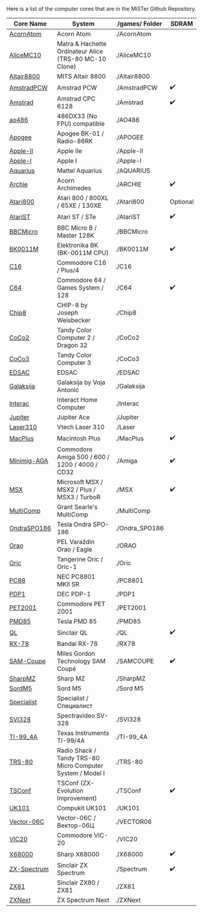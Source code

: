 Here is a list of the computer cores that are in the MiSTer Github Repository.

| Core Name                                                            | System                                                     | /games/ Folder  | SDRAM    |
| -------------------------------------------------------------------- | ---------------------------------------------------------- | --------------- | -------- |
| [AcornAtom](https://github.com/MiSTer-devel/AcornAtom_MiSTer)        | Acorn Atom                                                 | ./AcornAtom     |          |
| [AliceMC10](https://github.com/MiSTer-devel/AliceMC10_MiSTer)        | Matra & Hachette Ordinateur Alice (TRS-80 MC-10 Clone)     | ./AliceMC10     |          |
| [Altair8800](https://github.com/MiSTer-devel/Altair8800_Mister)      | MITS Altair 8800                                           | ./Altair8800    |          |
| [AmstradPCW](https://github.com/MiSTer-devel/Amstrad-PCW_MiSTer)     | Amstrad PCW                                                | ./AmstradPCW    | ✔️       |
| [Amstrad](https://github.com/MiSTer-devel/Amstrad_MiSTer)            | Amstrad CPC 6128                                           | ./Amstrad       | ✔️       |
| [ao486](https://github.com/MiSTer-devel/ao486_MiSTer)                | 486DX33 (No FPU) compatible                                | ./AO486         |          |
| [Apogee](https://github.com/MiSTer-devel/Apogee_MiSTer)              | Apogee BK-01 / Radio-86RK                                  | ./APOGEE        |          |
| [Apple-II](https://github.com/MiSTer-devel/Apple-II_MiSTer)          | Apple IIe                                                  | ./Apple-II      |          |
| [Apple-I](https://github.com/MiSTer-devel/Apple-I_MiSTer)            | Apple I                                                    | ./Apple-I       |          |
| [Aquarius](https://github.com/MiSTer-devel/Aquarius_MISTer)          | Mattel Aquarius                                            | ./AQUARIUS      |          |
| [Archie](https://github.com/MiSTer-devel/Archie_MiSTer)              | Acorn Archimedes                                           | ./ARCHIE        | ✔️       |
| [Atari800](https://github.com/MiSTer-devel/Atari800_MiSTer)          | Atari 800 / 800XL / 65XE / 130XE                           | ./Atari800      | Optional |
| [AtariST](https://github.com/MiSTer-devel/AtariST_MiSTer)            | Atari ST / STe                                             | ./AtariST       | ✔️       |
| [BBCMicro](https://github.com/MiSTer-devel/BBCMicro_MiSTer)          | BBC Micro B / Master 128K                                  | ./BBCMicro      |          |
| [BK0011M](https://github.com/MiSTer-devel/BK0011M_MiSTer)            | Elektronika BK (BK-0011M CPU)                              | ./BK0011M       | ✔️       |
| [C16](https://github.com/MiSTer-devel/C16_MiSTer)                    | Commodore C16 / Plus/4                                     | ./C16           |          |
| [C64](https://github.com/MiSTer-devel/C64_MiSTer)                    | Commodore 64 / Games System / 128                          | ./C64           | ✔️       |
| [Chip8](https://github.com/MiSTer-devel/Chip8_MiSTer)                | CHIP-8 by Joseph Weisbecker                                | ./Chip8         |          |
| [CoCo2](https://github.com/MiSTer-devel/CoCo2_MiSTer)                | Tandy Color Computer 2 / Dragon 32                         | ./CoCo2         |          |
| [CoCo3](https://github.com/MiSTer-devel/CoCo3_MiSTer)                | Tandy Color Computer 3                                     | ./CoCo3         |          |
| [EDSAC](https://github.com/MiSTer-devel/EDSAC_MiSTer)                | EDSAC                                                      | ./EDSAC         |          |
| [Galaksija](https://github.com/MiSTer-devel/Galaksija_MiSTer)        | Galaksija by Voja Antonić                                  | ./Galaksija     |          |
| [Interac](https://github.com/MiSTer-devel/Interact_MiSTer)           | Interact Home Computer                                     | ./Interac       |          |
| [Jupiter](https://github.com/MiSTer-devel/Jupiter_MiSTer)            | Jupiter Ace                                                | ./Jupiter       |          |
| [Laser310](https://github.com/MiSTer-devel/Laser310_MiSTer)          | Vtech Laser 310                                            | ./Laser         |          |
| [MacPlus](https://github.com/MiSTer-devel/MacPlus_MiSTer)            | Macintosh Plus                                             | ./MacPlus       | ✔️       |
| [Minimig-AGA](https://github.com/MiSTer-devel/Minimig-AGA_MiSTer)    | Commodore Amiga 500 / 600 / 1200 / 4000 / CD32             | ./Amiga         | ✔️       |
| [MSX](https://github.com/MiSTer-devel/MSX_MiSTer)                    | Microsoft MSX / MSX2 / Plus / MSX3 / TurboR                | ./MSX           | ✔️       |
| [MultiComp](https://github.com/MiSTer-devel/MultiComp_MiSTer)        | Grant Searle's MultiComp                                   | ./MultiComp     |          |
| [OndraSPO186](https://github.com/MiSTer-devel/OndraSPO186_MiSTer)    | Tesla Ondra SPO-186                                        | ./Ondra_SPO186  |          |
| [Orao](https://github.com/MiSTer-devel/Orao_MiSTer)                  | PEL Varaždin Orao / Eagle                                  | ./ORAO          |          |
| [Oric](https://github.com/MiSTer-devel/Oric_MiSTer)                  | Tangerine Oric / Oric-1                                    | ./Oric          |          |
| [PC88](https://github.com/MiSTer-devel/PC88_MiSTer)                  | NEC PC8801 MKII SR                                         | ./PC8801        |          |
| [PDP1](https://github.com/MiSTer-devel/PDP1_MiSTer)                  | DEC PDP-1                                                  | ./PDP1          |          |
| [PET2001](https://github.com/MiSTer-devel/PET2001_MiSTer)            | Commodore PET 2001                                         | ./PET2001       |          |
| [PMD85](https://github.com/MiSTer-devel/PMD85_MiSTer)                | Tesla PMD 85                                               | ./PMD85         |          |
| [QL](https://github.com/MiSTer-devel/QL_MiSTer)                      | Sinclair QL                                                | ./QL            | ✔️       |
| [RX-78](https://github.com/MiSTer-devel/RX-78_MiSTer)                | Bandai RX-78                                               | ./RX78          |          |
| [SAM-Coupe](https://github.com/MiSTer-devel/SAM-Coupe_MiSTer)        | Miles Gordon Technology SAM Coupé                          | ./SAMCOUPE      | ✔️       |
| [SharpMZ](https://github.com/MiSTer-devel/SharpMZ_MiSTer)            | Sharp MZ                                                   | ./SharpMZ       |          |
| [SordM5](https://github.com/MiSTer-devel/SordM5_MiSTer)              | Sord M5                                                    | ./Sord M5       |          |
| [Specialist](https://github.com/MiSTer-devel/Specialist_MiSTer)      | Specialist / Специалист                                    |                 |          |
| [SVI328](https://github.com/MiSTer-devel/SVI328_MiSTer)              | Spectravideo SV-328                                        | ./SVI328        |          |
| [TI-99_4A](https://github.com/MiSTer-devel/TI-99_4A_MiSTer)          | Texas Instruments TI-99/4A                                 | ./TI-99_4A      |          |
| [TRS-80](https://github.com/MiSTer-devel/TRS-80_MiSTer)              | Radio Shack / Tandy TRS-80 Micro Computer System / Model I | ./TRS-80        |          |
| [TSConf](https://github.com/MiSTer-devel/TSConf_MiSTer)              | TSConf (ZX-Evolution Improvement)                          | ./TSConf        | ✔️       |
| [UK101](https://github.com/MiSTer-devel/UK101_MiSTer)                | Compukit UK101                                             | ./UK101         |          |
| [Vector-06C](https://github.com/MiSTer-devel/Vector-06C_MiSTer)      | Vector-06C / Вектор-06Ц                                    | ./VECTOR06      |          |
| [VIC20](https://github.com/MiSTer-devel/VIC20_MiSTer)                | Commodore VIC-20                                           | ./VIC20         |          |
| [X68000](https://github.com/MiSTer-devel/X68000_MiSTer)              | Sharp X68000                                               | ./X68000        | ✔️       |
| [ZX-Spectrum](https://github.com/MiSTer-devel/ZX-Spectrum_MISTer)    | Sinclair ZX Spectrum                                       | ./Spectrum      | ✔️       |
| [ZX81](https://github.com/MiSTer-devel/ZX81_MiSTer)                  | Sinclair ZX80 / ZX81                                       | ./ZX81          |          |
| [ZXNext](https://github.com/MiSTer-devel/ZXNext_MISTer)              | ZX Spectrum Next                                           | ./ZXNext        |          |
